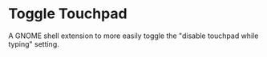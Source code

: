 # Toggle Touchpad
A GNOME shell extension to more easily toggle the "disable touchpad while typing" setting.
